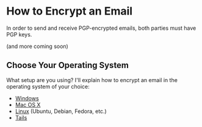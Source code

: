 # How to Encrypt an Email

In order to send and receive PGP-encrypted emails, both parties must have PGP keys. 

(and more coming soon)

## Choose Your Operating System

What setup are you using? I'll explain how to encrypt an email in the operating system of your choice:

* [Windows](windows.md)
* [Mac OS X](osx.md)
* [Linux](linux.md) (Ubuntu, Debian, Fedora, etc.)
* [Tails](tails.md)
